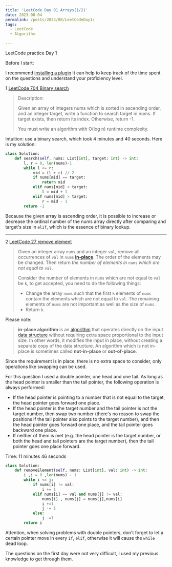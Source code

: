 ```yaml
---
title: 'LeetCode Day 01 Arrays(1/2)'
date: 2023-08-04
permalink: /posts/2023/08/LeetCodeDay1/
tags:
  - LeetCode
  - Algorithm

---
```

LeetCode practice Day 1

Before I start:

I recommend [installing a plugin](https://github.com/XYShaoKang/refined-leetcode) It can help to keep track of the time spent on the questions and understand your proficiency level.

1 [LeetCode 704 Binary search](https://leetcode.com/problems/binary-search/)

> Description: 
>
> Given an array of integers nums which is sorted in ascending order, and an integer target, write a function to search target in nums. If target exists, then return its index. Otherwise, return -1.
>
> You must write an algorithm with O(log n) runtime complexity.
> 
> 

Intuition:  use a binary search, which took 4 minutes and 40 seconds. Here is my solution: 

```python
class Solution:
    def search(self, nums: List[int], target: int) -> int:
        l, r = 0, len(nums)-1
        while l <= r:
            mid = (l + r) // 2
            if nums[mid] == target:
                return mid
            elif nums[mid] < target:
                l = mid + 1
            elif nums[mid] > target:
                r = mid - 1
        return -1
```

Because the given array is ascending order, it is possible to increase or decrease the ordinal number of the nums array directly after comparing and target's size in `elif`, which is the essence of binary lookup.

---

2 [LeetCode 27 remove element](https://leetcode.com/problems/remove-element/)

>Given an integer array `nums` and an integer `val`, remove all occurrences of `val` in `nums` [**in-place**](https://en.wikipedia.org/wiki/In-place_algorithm). The order of the elements may be changed. Then return *the number of elements in* `nums` *which are not equal to* `val`.
>
>Consider the number of elements in `nums` which are not equal to `val` be `k`, to get accepted, you need to do the following things:
>
>- Change the array `nums` such that the first `k` elements of `nums` contain the elements which are not equal to `val`. The remaining elements of `nums` are not important as well as the size of `nums`.
>- Return `k`.

Please note:

>**in-place algorithm** is an [algorithm](https://en.wikipedia.org/wiki/Algorithm) that operates directly on the input [data structure](https://en.wikipedia.org/wiki/Data_structure) without requiring extra space proportional to the input size. In other words, it modifies the input in place, without creating a separate copy of the data structure. An algorithm which is not in-place is sometimes called **not-in-place** or **out-of-place**.

Since the requirement is in place, there is no extra space to consider, only operations like swapping can be used.

For this question I used a double pointer, one head and one tail. As long as the head pointer is smaller than the tail pointer, the following operation is always performed:

- If the head pointer is pointing to a number that is not equal to the target, the head pointer goes forward one place.
- If the head pointer is the target number and the tail pointer is not the target number, then swap two number (there's no reason to swap the positions if the tail pointer also points to the target number), and then the head pointer goes forward one place, and the tail pointer goes backward one place.
- If neither of them is met (e.g. the head pointer is the target number, or both the head and tail pointers are the target number), then the tail pointer goes one place forward.

Time: 11 minutes 46 seconds

```python
class Solution:
    def removeElement(self, nums: List[int], val: int) -> int:
        i ,j = 0 ,len(nums) - 1
        while i <= j:
            if nums[i] != val:
                i += 1
            elif nums[i] == val and nums[j] != val:
                nums[i] , nums[j] = nums[j],nums[i]
                i +=1
                j -= 1
            else:
                j -=1
        return i
```

Attention, when solving problems with double pointers, don't forget to let a certain pointer move in every `if`, `elif`, otherwise it will cause the `while` dead loop.

The questions on the first day were not very difficult, I used my previous knowledge to get through them.
